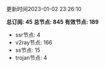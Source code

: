 更新时间2023-01-02 23:26:10

**总订阅: 45**
**总节点: 845**
**有效节点: 189**
- ssr节点: 4
- v2ray节点: 166
- ss节点: 15
- trojan节点: 4
